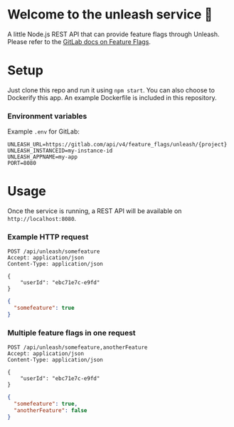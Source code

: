 # Welcome to the unleash service 👋

A little Node.js REST API that can provide feature flags through Unleash. Please refer to the [GitLab docs on Feature Flags](https://docs.gitlab.com/ee/operations/feature_flags.html).

# Setup

Just clone this repo and run it using `npm start`. You can also choose to Dockerify this app. An example Dockerfile is included in this repository.

### Environment variables

Example `.env` for GitLab:

```dotenv
UNLEASH_URL=https://gitlab.com/api/v4/feature_flags/unleash/{project}
UNLEASH_INSTANCEID=my-instance-id
UNLEASH_APPNAME=my-app
PORT=8080
```

# Usage

Once the service is running, a REST API will be available on `http://localhost:8080`.

### Example HTTP request

```http request
POST /api/unleash/somefeature
Accept: application/json
Content-Type: application/json

{
    "userId": "ebc71e7c-e9fd"
}
```

```json
{
  "somefeature": true
}
```

### Multiple feature flags in one request

```http request
POST /api/unleash/somefeature,anotherFeature
Accept: application/json
Content-Type: application/json

{
    "userId": "ebc71e7c-e9fd"
}
```

```json
{
  "somefeature": true,
  "anotherFeature": false
}
```